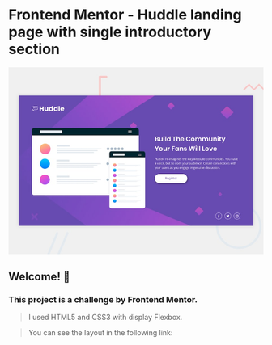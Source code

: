 # Frontend Mentor - Huddle landing page with single introductory section

![Design preview for the Huddle landing page with single introductory section](./design/desktop-preview.jpg)

## Welcome! 👋

### This project is a challenge by Frontend Mentor. 
> I used HTML5 and CSS3 with display Flexbox.

> You can see the layout in the following link: